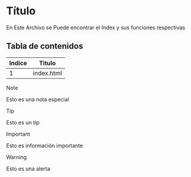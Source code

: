 # Título
En Este Archivo se Puede encontrar el Index y sus funciones respectivas

## Tabla de contenidos
| Indice | Titulo  |
|--|--|
| 1 | index.html  |





> [!NOTE]
>Esto es una nota especial

> [!TIP]
> Esto es un tip

> [!IMPORTANT]  
> Esto es información importante

> [!WARNING]  
> Esto es una alerta
